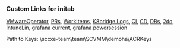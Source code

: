 ### Custom Links for initab

[VMwareOperator](https://msazure.visualstudio.com/One/_git/AzureArc-VMwareOperator),
[PRs](https://msazure.visualstudio.com/One/_git/AzureArc-VMwareOperator/pullrequests?_a=mine),
[WorkItems](https://msazure.visualstudio.com/One/_workitems/assignedtome/),
[K8bridge Logs](https://dataexplorer.azure.com/?cluster=rpsaasbridge.eastus&database=RPSaaSBridgeProd),
[CI](https://msazure.visualstudio.com/One/_build?definitionScope=%5COneBranch%5CAzureArc-VMwareOperator),
[CD](https://msazure.visualstudio.com/One/_release?_a=releases&view=all&path=%5CAzure%5CAzureArc-VMwareOperator),
[DBs](https://msazure.visualstudio.com/AzureArcPlatform/_wiki/wikis/AzureArcAppliance.wiki/140252/Viewing-Logs),
[2do](https://www.notion.so/24ff8ae7d34a4b68941ebbee97e3f85e?v=a46a975912e04210b99433e490750c56),
[IntuneLin](https://aka.ms/LinuxPortal),
[grafana current](http://10.150.109.245:30101/d/v6QIHdD7a/kubernetes-vmm-operator?var-datasource=scale-25k&var-cluster=&var-instance=All&from=1656075600000&to=now),
[grafana powersession](http://10.150.109.245:30101/d/v6QIHdD7a/kubernetes-vmm-operator?orgId=1&var-datasource=scale-25k-powersession&var-cluster=&var-instance=All&from=1657020030000&to=now)

Path to Keys:
\\sccxe-team\team\SCVMM\demoha\ACRKeys
